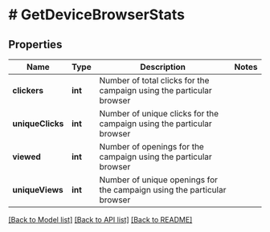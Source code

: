 # # GetDeviceBrowserStats

## Properties

Name | Type | Description | Notes
------------ | ------------- | ------------- | -------------
**clickers** | **int** | Number of total clicks for the campaign using the particular browser |
**uniqueClicks** | **int** | Number of unique clicks for the campaign using the particular browser |
**viewed** | **int** | Number of openings for the campaign using the particular browser |
**uniqueViews** | **int** | Number of unique openings for the campaign using the particular browser |

[[Back to Model list]](../../README.md#models) [[Back to API list]](../../README.md#endpoints) [[Back to README]](../../README.md)
